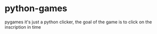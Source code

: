 # python-games
pygames
it's just a python clicker, the goal of the game is to click on the inscription in time
